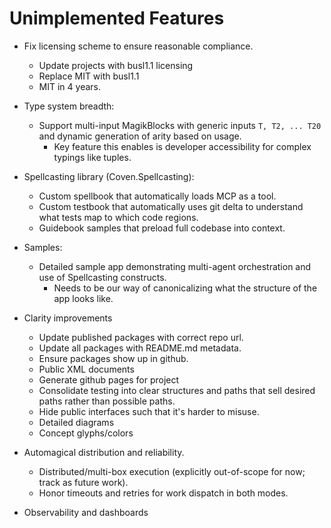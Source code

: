 # Unimplemented Features
- Fix licensing scheme to ensure reasonable compliance.
  - Update projects with busl1.1 licensing
  - Replace MIT with busl1.1
  - MIT in 4 years.

- Type system breadth:
  - Support multi-input MagikBlocks with generic inputs `T, T2, ... T20` and dynamic generation of arity based on usage.
    - Key feature this enables is developer accessibility for complex typings like tuples.

- Spellcasting library (Coven.Spellcasting):
  - Custom spellbook that automatically loads MCP as a tool.
  - Custom testbook that automatically uses git delta to understand what tests map to which code regions.
  - Guidebook samples that preload full codebase into context.

- Samples:
  - Detailed sample app demonstrating multi-agent orchestration and use of Spellcasting constructs.
    - Needs to be our way of canonicalizing what the structure of the app looks like.

- Clarity improvements
  - Update published packages with correct repo url.
  - Update all packages with README.md metadata.
  - Ensure packages show up in github.
  - Public XML documents
  - Generate github pages for project
  - Consolidate testing into clear structures and paths that sell desired paths rather than possible paths.
  - Hide public interfaces such that it's harder to misuse.
  - Detailed diagrams
  - Concept glyphs/colors

- Automagical distribution and reliability.
  - Distributed/multi-box execution (explicitly out-of-scope for now; track as future work).
  - Honor timeouts and retries for work dispatch in both modes.

- Observability and dashboards